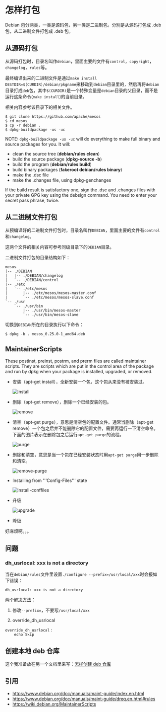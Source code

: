 # 怎样打包

Debian 包分两类，一类是源码包，另一类是二进制包。分别是从源码打包成 .deb 包，从二进制文件打包成 .deb 包。

## 从源码打包

从源码打包时，目录名叫作`debian`，里面主要的文件有`control`，`copyright`，`changelog`，`rules`等。

最终编译出来的二进制文件是通过`make install DESTDIR=$(CURDIR)/debian/pkgname`来移动到`debian`目录里的，然后再将`debian`目录打成`deb`包，其中`$(CURDIR)`是一个特殊变量是`debian`目录的父目录，而不是运行这条命令(`make install`)的当前目录。

相关内容参考该目录下的相关文件。
```
$ git clone https://github.com/apache/mesos
$ cd mesos
$ cp -r debian .
$ dpkg-buildpackage -us -uc
```

NOTE: `dpkg-buildpackage -us -uc` will do everything to make full binary and source packages for you. It will:

* clean the source tree (**debian/rules clean**)
* build the source package (**dpkg-source -b**)
* build the program (**debian/rules build**)
* build binary packages (**fakeroot debian/rules binary**)
* make the .dsc file
* make the .changes file, using dpkg-genchanges

If the build result is satisfactory one, sign the .dsc and .changes files with your private GPG key using the debsign command. You need to enter your secret pass phrase, twice.

## 从二进制文件打包

从预编译好的二进制文件打包时，目录名叫作`DEBIAN`，里面主要的文件有`control`和`changelog`。

这两个文件的相关内容可参考同级目录下的`DEBIAN`目录。

二进制文件打包的目录结构如下：

```
mesos
|-- ./DEBIAN
|   |-- ./DEBIAN/changelog
|   `-- ./DEBIAN/control
|-- ./etc
|   `-- ./etc/mesos
|       |-- ./etc/mesos/mesos-master.conf
|       `-- ./etc/mesos/mesos-slave.conf
`-- ./usr
    `-- ./usr/bin
        |-- ./usr/bin/mesos-master
        `-- ./usr/bin/mesos-slave
```

切换到`DEBIAN`所在的目录执行以下命令：

```
$ dpkg -b . mesos_0.25.0-1_amd64.deb
```

## MaintainerScripts

These postinst, preinst, postrm, and prerm files are called maintainer scripts. They are scripts which are put in the control area of the package and run by dpkg when your package is installed, upgraded, or removed.

* 安装（apt-get install），全新安装一个包，这个包从来没有被安装过。

    ![install](install.png)

* 删除（apt-get remove），删除一个已经安装的包。

    ![remove](remove.png)

* 清空（apt-get purge），意思是清空包的配置文件。通常当删除（apt-get remove）一个包之后并不能删除它的配置文件，需要再运行一下清空命令。下面的图片表示在删除包之后运行`apt-get purge`的流程。

    ![purge](purge.png)

* 删除和清空，意思是当一个包在已经安装状态时用`apt-get purge`用一步删除和清空。

    ![remove-purge](remove-purge.png)

* Installing from '''Config-Files''' state

    ![install-conffiles](install-conffiles.png)

* 升级

    ![upgrade](upgrade.png)

* 降级

好麻烦啊。。。

## 问题

### dh_usrlocal: xxx is not a directory

当在`debian/rules`文件里设置`./configure --prefix=/usr/local/xxx`时会报如下错误：

```
dh_usrlocal: xxx is not a directory
```

两个[解决方法](http://stackoverflow.com/questions/7459644/why-is-dh-usrlocal-throwing-a-build-error)：

1. 修改`--prefix=`，不要写`/usr/local/xxx`

2. override_dh_usrlocal

```
override_dh_usrlocal：
    echo Skip
```

## 创建本地 deb 仓库

这个我准备放在另一个文档里来写：[怎样创建 deb 仓库](how_to_build_deb_repo.md)

## 引用

* <https://www.debian.org/doc/manuals/maint-guide/index.en.html>
* <https://www.debian.org/doc/manuals/maint-guide/dreq.en.html#rules>
* <https://wiki.debian.org/MaintainerScripts>
